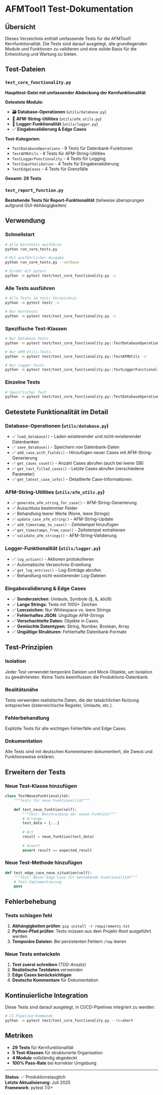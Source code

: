 # AFMTool1 Test-Dokumentation

## Übersicht

Dieses Verzeichnis enthält umfassende Tests für die AFMTool1 Kernfunktionalität. Die Tests sind darauf ausgelegt, alle grundlegenden Module und Funktionen zu validieren und eine solide Basis für die Entwicklung und Wartung zu bieten.

## Test-Dateien

### `test_core_functionality.py`
**Haupttest-Datei mit umfassender Abdeckung der Kernfunktionalität**

**Getestete Module:**
- 🗃️ **Database-Operationen** (`utils/database.py`)
- 🔧 **AFM-String-Utilities** (`utils/afm_utils.py`) 
- 📝 **Logger-Funktionalität** (`utils/logger.py`)
- ✅ **Eingabevalidierung & Edge Cases**

**Test-Kategorien:**
- `TestDatabaseOperations` - 9 Tests für Datenbank-Funktionen
- `TestAFMUtils` - 8 Tests für AFM-String-Utilities
- `TestLoggerFunctionality` - 4 Tests für Logging
- `TestInputValidation` - 4 Tests für Eingabevalidierung
- `TestEdgeCases` - 4 Tests für Grenzfälle

**Gesamt: 29 Tests**

### `test_report_function.py`
**Bestehende Tests für Report-Funktionalität** (teilweise übersprungen aufgrund GUI-Abhängigkeiten)

## Verwendung

### Schnellstart
```bash
# Alle Kerntests ausführen
python run_core_tests.py

# Mit ausführlicher Ausgabe
python run_core_tests.py --verbose

# Direkt mit pytest
python -m pytest test/test_core_functionality.py -v
```

### Alle Tests ausführen
```bash
# Alle Tests im test/ Verzeichnis
python -m pytest test/ -v

# Nur Kerntests
python -m pytest test/test_core_functionality.py -v
```

### Spezifische Test-Klassen
```bash
# Nur Database-Tests
python -m pytest test/test_core_functionality.py::TestDatabaseOperations -v

# Nur AFM-Utils-Tests  
python -m pytest test/test_core_functionality.py::TestAFMUtils -v

# Nur Logger-Tests
python -m pytest test/test_core_functionality.py::TestLoggerFunctionality -v
```

### Einzelne Tests
```bash
# Spezifischer Test
python -m pytest test/test_core_functionality.py::TestDatabaseOperations::test_load_database_existing_file -v
```

## Getestete Funktionalität im Detail

### Database-Operationen (`utils/database.py`)
- ✅ `load_database()` - Laden existierender und nicht-existierender Datenbanken
- ✅ `save_database()` - Speichern von Datenbank-Daten
- ✅ `add_case_with_fields()` - Hinzufügen neuer Cases mit AFM-String-Generierung
- ✅ `get_cases_count()` - Anzahl Cases abrufen (auch bei leerer DB)
- ✅ `get_last_filled_cases()` - Letzte Cases abrufen (verschiedene Parameter)
- ✅ `get_latest_case_info()` - Detaillierte Case-Informationen

### AFM-String-Utilities (`utils/afm_utils.py`)
- ✅ `generate_afm_string_for_case()` - AFM-String-Generierung
- ✅ Ausschluss bestimmter Felder
- ✅ Behandlung leerer Werte (None, leere Strings)
- ✅ `update_case_afm_string()` - AFM-String-Update
- ✅ `add_timestamp_to_case()` - Zeitstempel hinzufügen
- ✅ `get_timestamps_from_case()` - Zeitstempel extrahieren
- ✅ `validate_afm_strings()` - AFM-String-Validierung

### Logger-Funktionalität (`utils/logger.py`)
- ✅ `log_action()` - Aktionen protokollieren
- ✅ Automatische Verzeichnis-Erstellung
- ✅ `get_log_entries()` - Log-Einträge abrufen
- ✅ Behandlung nicht-existierender Log-Dateien

### Eingabevalidierung & Edge Cases
- ✅ **Sonderzeichen**: Umlaute, Symbole (§, &, äöüß)
- ✅ **Lange Strings**: Tests mit 1000+ Zeichen
- ✅ **Leerzeichen**: Nur Whitespace vs. leere Strings
- ✅ **Fehlerhaftes JSON**: Ungültige AFM-Strings
- ✅ **Verschachtelte Daten**: Objekte in Cases
- ✅ **Gemischte Datentypen**: String, Number, Boolean, Array
- ✅ **Ungültige Strukturen**: Fehlerhafte Datenbank-Formate

## Test-Prinzipien

### Isolation
Jeder Test verwendet temporäre Dateien und Mock-Objekte, um Isolation zu gewährleisten. Keine Tests beeinflussen die Produktions-Datenbank.

### Realitätsnähe
Tests verwenden realistische Daten, die der tatsächlichen Nutzung entsprechen (österreichische Register, Umlaute, etc.).

### Fehlerbehandlung
Explizite Tests für alle wichtigen Fehlerfälle und Edge Cases.

### Dokumentation
Alle Tests sind mit deutschen Kommentaren dokumentiert, die Zweck und Funktionsweise erklären.

## Erweitern der Tests

### Neue Test-Klasse hinzufügen
```python
class TestNeuesFunktionalität:
    """Tests für neue Funktionalität"""
    
    def test_neue_funktion(self):
        """Test: Beschreibung der neuen Funktion"""
        # Arrange
        test_data = {...}
        
        # Act
        result = neue_funktion(test_data)
        
        # Assert
        assert result == expected_result
```

### Neue Test-Methode hinzufügen
```python
def test_edge_case_neue_situation(self):
    """Test: Neuer Edge Case für bestehende Funktionalität"""
    # Test-Implementierung
    pass
```

## Fehlerbehebung

### Tests schlagen fehl
1. **Abhängigkeiten prüfen**: `pip install -r requirements.txt`
2. **Python-Pfad prüfen**: Tests müssen aus dem Projekt-Root ausgeführt werden
3. **Temporäre Dateien**: Bei persistenten Fehlern `/tmp` leeren

### Neue Tests entwickeln
1. **Test zuerst schreiben** (TDD-Ansatz)
2. **Realistische Testdaten** verwenden
3. **Edge Cases berücksichtigen**
4. **Deutsche Kommentare** für Dokumentation

## Kontinuierliche Integration

Diese Tests sind darauf ausgelegt, in CI/CD-Pipelines integriert zu werden:

```bash
# CI-Pipeline-Kommando
python -m pytest test/test_core_functionality.py --tb=short
```

## Metriken

- **29 Tests** für Kernfunktionalität
- **5 Test-Klassen** für strukturierte Organisation  
- **4 Module** vollständig abgedeckt
- **100% Pass-Rate** bei korrekter Umgebung

---

**Status**: ✅ Produktionstauglich  
**Letzte Aktualisierung**: Juli 2025  
**Framework**: pytest 7.0+